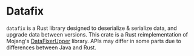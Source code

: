 # Datafix
`datafix` is a Rust library designed to deserialize & serialize data, and upgrade data between versions.
This crate is a Rust reimplementation of Mojang's [DataFixerUpper](https://github.com/Mojang/DataFixerUpper/) library.
APIs may differ in some parts due to differences between Java and Rust.
